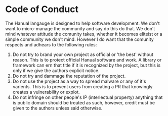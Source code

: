 # Code of Conduct


The Hanual langauge is designed to help software development. We don't want to micro-manage the community and say do this
do that. We don't mind whatever attitude the comunity takes, whether it becomes eliteist or a simple community we don't
mind. However I do want that the comunity respects and adhears to the following rules:

1. Do not try to brand your own project as official or 'the best' without reason. This is to protect official Hanual
   software and work. A library or framework can ern that title if it is recognized by the project, but this is only if we
   give the authors explicit notice.
2. Do not try and dammage the reputation of the project.
3. Do not use the project as a way to spread malware or any of it's varients. This is to prevent users from creating a PR
   that knowingly creates a vulnerability or explot.
4. Do not infringe on other people's IP (interlectual property) anything that is public domain should be treated as such, however,
   credit must be given to the authors unless said otherwise.
